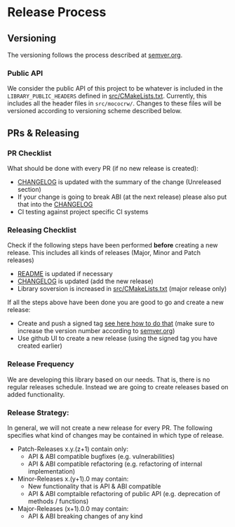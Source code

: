 # Release Process

## Versioning
The versioning follows the process described at [semver.org](https://semver.org/).

### Public API
We consider the public API of this project to be whatever is included in the
`LIBRARY_PUBLIC_HEADERS` defined in [src/CMakeLists.txt](src/CMakeLists.txt#L40). Currently, this includes
all the header files in `src/mococrw/`. Changes to these files will be versioned according
to versioning scheme described below.

## PRs & Releasing

### PR Checklist

What should be done with every PR (if no new release is created):
* [CHANGELOG](./CHANGELOG.md) is updated with the summary of the change (Unreleased section)
* If your change is going to break ABI (at the next release) please also put that into the [CHANGELOG](./CHANGELOG.md)
* CI testing against project specific CI systems

### Releasing Checklist

Check if the following steps have been performed **before** creating a new release. This includes
all kinds of releases (Major, Minor and Patch releases)
* [README](./README.md) is updated if necessary
* [CHANGELOG](./CHANGELOG.md) is updated (add the new release)
* Library soversion is increased in [src/CMakeLists.txt](src/CMakeLists.txt#L5) (major release only)

If all the steps above have been done you are good to go and create a new release:
* Create and push a signed tag [see here how to do that](https://git-scm.com/book/en/v2/Git-Tools-Signing-Your-Work)
  (make sure to increase the version number according to [semver.org](https://semver.org/))
* Use github UI to create a new release (using the signed tag you have created earlier)

### Release Frequency
We are developing this library based on our needs. That is, there is no regular releases schedule.
Instead we are going to create releases based on added functionality.

### Release Strategy:
In general, we will not create a new release for every PR. The following specifies what
kind of changes may be contained in which type of release.

* Patch-Releases x.y.(z+1) contain only:
  * API & ABI compatible bugfixes (e.g. vulnerabilities)
  * API & ABI compatible refactoring (e.g. refactoring of internal implementation)
* Minor-Releases x.(y+1).0 may contain:
  * New functionality that is API & ABI compatible
  * API & ABI comptaible refactoring of public API (e.g. deprecation of methods / functions)
* Major-Releases (x+1).0.0 may contain:
  * API & ABI breaking changes of any kind

